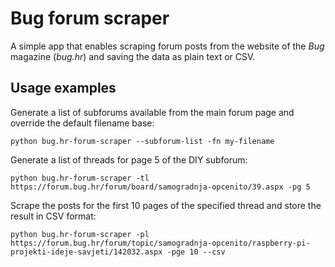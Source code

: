 # Bug forum scraper

A simple app that enables scraping forum posts from the website of the _Bug_ magazine (_bug.hr_) and saving the data as plain text or CSV.

## **Usage examples**

  Generate a list of subforums available from the main forum page and override the default filename base:

    python bug.hr-forum-scraper --subforum-list -fn my-filename
  
  Generate a list of threads for page 5 of the DIY subforum:

    python bug.hr-forum-scraper -tl https://forum.bug.hr/forum/board/samogradnja-opcenito/39.aspx -pg 5

  Scrape the posts for the first 10 pages of the specified thread and store the result in CSV format:

    python bug.hr-forum-scraper -pl https://forum.bug.hr/forum/topic/samogradnja-opcenito/raspberry-pi-projekti-ideje-savjeti/142032.aspx -pge 10 --csv
